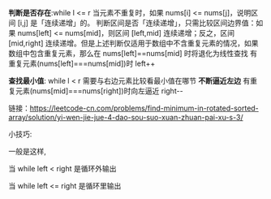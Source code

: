 **判断是否存在**:while l <= r
当元素不重复时，如果 nums[i] <= nums[j]，说明区间 [i,j] 是「连续递增」的。
判断区间是否「连续递增」，只需比较区间边界值：如果 nums[left] <= nums[mid]，则区间 [left,mid] 连续递增；反之，区间 [mid,right] 连续递增。但是上述判断仅适用于数组中不含重复元素的情况，如果数组中包含重复元素，那么在 nums[left]==nums[mid] 时将退化为线性查找
有重复元素(nums[left]===nums[mid])时 left++

**查找最小值**: while l < r
需要与右边元素比较看最小值在哪节 **不断逼近左边**
有重复元素(nums[mid]===nums[right])时向左逼近 right--

链接：https://leetcode-cn.com/problems/find-minimum-in-rotated-sorted-array/solution/yi-wen-jie-jue-4-dao-sou-suo-xuan-zhuan-pai-xu-s-3/

小技巧:

一般是这样,

当 while left < right 是循环外输出

当 while left <= right 是循环里输出
